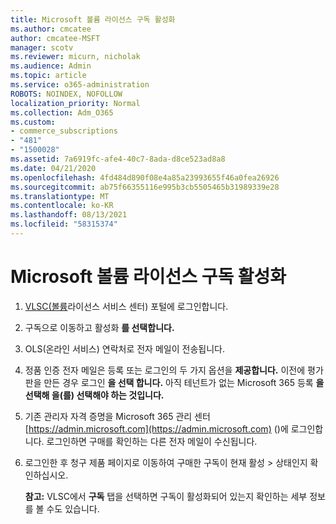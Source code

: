 ```yaml
---
title: Microsoft 볼륨 라이선스 구독 활성화
ms.author: cmcatee
author: cmcatee-MSFT
manager: scotv
ms.reviewer: micurn, nicholak
ms.audience: Admin
ms.topic: article
ms.service: o365-administration
ROBOTS: NOINDEX, NOFOLLOW
localization_priority: Normal
ms.collection: Adm_O365
ms.custom:
- commerce_subscriptions
- "481"
- "1500028"
ms.assetid: 7a6919fc-afe4-40c7-8ada-d8ce523ad8a8
ms.date: 04/21/2020
ms.openlocfilehash: 4fd484d890f08e4a85a23993655f46a0fea26926
ms.sourcegitcommit: ab75f66355116e995b3cb5505465b31989339e28
ms.translationtype: MT
ms.contentlocale: ko-KR
ms.lasthandoff: 08/13/2021
ms.locfileid: "58315374"
---
```

# <a name="activating-a-microsoft-volume-license-subscription"></a>Microsoft 볼륨 라이선스 구독 활성화

1. [VLSC(볼륨](https://go.microsoft.com/fwlink/p/?LinkId=329762)라이선스 서비스 센터) 포털에 로그인합니다.
2. 구독으로 이동하고 활성화 **를 선택합니다.**
3. OLS(온라인 서비스) 연락처로 전자 메일이 전송됩니다.
4. 정품 인증 전자 메일은 등록 또는 로그인의 두 가지 옵션을 **제공합니다.** 이전에 평가판을 만든 경우 로그인 **을 선택 합니다.** 아직 테넌트가 없는 Microsoft 365 등록 **을 선택해 을(를) 선택해야 하는 것입니다.**
5. 기존 관리자 자격 증명을 Microsoft 365 관리 센터 [https://admin.microsoft.com](https://admin.microsoft.com) ()에 로그인합니다. 로그인하면 구매를 확인하는 다른 전자 메일이 수신됩니다.
6. 로그인한 후 청구 제품 페이지로  이동하여 구매한 구독이 현재 활성 \> [](https://go.microsoft.com/fwlink/p/?linkid=842054) 상태인지 확인하십시오. 

    **참고:** VLSC에서 **구독** 탭을 선택하면 구독이 활성화되어 있는지 확인하는 세부 정보를 볼 수도 있습니다.
